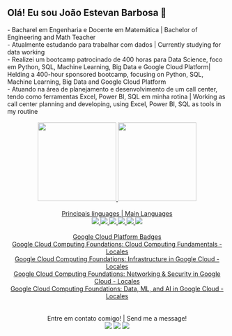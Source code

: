 ## Olá! Eu sou João Estevan Barbosa 👋

<div>- Bacharel em Engenharia e Docente em Matemática | Bachelor of Engineering and Math Teacher </div>
<div>- Atualmente estudando para trabalhar com dados | Currently studying for data working</div>
<div>- Realizei um bootcamp patrocinado de 400 horas para Data Science, foco em Python, SQL, Machine Learning, Big Data e Google Cloud Platform| Helding a 400-hour sponsored bootcamp, focusing on Python, SQL, Machine Learning, Big Data and Google Cloud Platform
<div>- Atuando na área de planejamento e desenvolvimento de um call center, tendo como ferramentas Excel, Power BI, SQL em minha rotina | Working as call center planning and developing, using Excel, Power BI, SQL as tools in my routine</div>

<br>

<div align="center">
  <a href="https://github.com/joaoestevanbarbosa">
  <img height="180em" src="https://github-readme-stats.vercel.app/api?username=joaoestevanbarbosa&show_icons=true&theme=dark&include_all_commits=true&count_private=true"/>
  <img height="180em" src="https://github-readme-stats.vercel.app/api/top-langs/?username=joaoestevanbarbosa&layout=compact&langs_count=7&theme=dark"/>
</div>
  
<br>
<div align="center"> 
Principais linguages | Main Languages
<br>
  <img src="https://img.shields.io/badge/Microsoft%20SQL%20Server-CC2927?style=for-the-badge&logo=microsoft%20sql%20server&logoColor=white" target="_blank">
  <img src="https://img.shields.io/badge/mysql-%2300f.svg?style=for-the-badge&logo=mysql&logoColor=white" target="_blank">
  <img src="https://img.shields.io/badge/postgres-%23316192.svg?style=for-the-badge&logo=postgresql&logoColor=white" target="_blank">
  <img src="https://img.shields.io/badge/python-3670A0?style=for-the-badge&logo=python&logoColor=ffdd54" target="_blank">
  <img src="https://img.shields.io/badge/Microsoft_Excel-217346?style=for-the-badge&logo=microsoft-excel&logoColor=white" target="_blank">
  <img src="https://img.shields.io/badge/power_bi-F2C811?style=for-the-badge&logo=powerbi&logoColor=black" target="_blank">  
</div>
  
 <br>
<div align="center"> 
Google Cloud Platform Badges
<br>
  <a href = "https://www.cloudskillsboost.google/public_profiles/c9fdf403-8356-46a9-898f-7f0bcf6109ca/badges/3161669"> Google Cloud Computing Foundations: Cloud Computing Fundamentals - Locales </a>
  <br>
  <a href = "https://www.cloudskillsboost.google/public_profiles/c9fdf403-8356-46a9-898f-7f0bcf6109ca/badges/3178608"> Google Cloud Computing Foundations: Infrastructure in Google Cloud - Locales </a>
  <br>
  <a href = "https://www.cloudskillsboost.google/public_profiles/c9fdf403-8356-46a9-898f-7f0bcf6109ca/badges/3228365"> Google Cloud Computing Foundations: Networking & Security in Google Cloud - Locales </a>
  <br>
  <a href = "https://www.cloudskillsboost.google/public_profiles/c9fdf403-8356-46a9-898f-7f0bcf6109ca/badges/3319771"> Google Cloud Computing Foundations: Data, ML, and AI in Google Cloud - Locales </a>

</div>
  
<br>
<br>
<div align="center"> 
  Entre em contato comigo! | Send me a message!
  <br>
  <a href = "mailto:jestevan12@gmail.com"><img src="https://img.shields.io/badge/-Gmail-%23333?style=for-the-badge&logo=gmail&logoColor=white" target="_blank"></a>
  <a href="https://www.linkedin.com/in/joaoestevanbarbosa/" target="_blank"><img src="https://img.shields.io/badge/-LinkedIn-%230077B5?style=for-the-badge&logo=linkedin&logoColor=white" target="_blank"></a> 
  <a href="https://api.whatsapp.com/send?phone=5524988352012" target="_blank"><img src="https://img.shields.io/badge/WhatsApp-25D366?style=for-the-badge&logo=whatsapp&logoColor=white"></a> 

  
</div>
